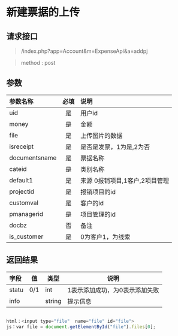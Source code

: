 # 新建票据的上传
## 请求接口 

> /index.php?app=Account&m=ExpenseApi&a=addpj

>  method : post

## 参数

| 参数名称      |    必填 | 说明  |
| :-------- | :--------:| :-- |
|uid| 是|用户id|
|money |是|金额|
|file|是|上传图片的数据|
|isreceipt| 是|是否是发票，1为是,2为否|
|documentsname| 是|票据名称|
|cateid|  是|类别名称|
|default1|  是|来源   0报销项目,1客户,2项目管理|
|projectid|  是|  报销项目的id|
|customval|  是|  客户的id|
|pmanagerid|  是| 项目管理的id|
|docbz|  否|备注|
|is_customer|  是|0为客户1，为线索|

## 返回结果
|字段 |  值| 类型 | 说明|
|:----|----|----|-----|
|statu|0/1 |int|1表示添加成功，为0表示添加失败|
|info|  |string|提示信息|


``` javascript

html：<input type="file"  name="file" id="file">
js：var file = document.getElementById("file").files[0];

